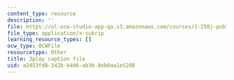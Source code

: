 ```yaml
---
content_type: resource
description: ''
file: https://ol-ocw-studio-app-qa.s3.amazonaws.com/courses/1-258j-public-transportation-systems-spring-2017/a2453fd8342bb4d6ab3b8eb0aa1e5208_aLqEG43nKVE.srt
file_type: application/x-subrip
learning_resource_types: []
ocw_type: OCWFile
resourcetype: Other
title: 3play caption file
uid: a2453fd8-342b-b4d6-ab3b-8eb0aa1e5208
---
```

